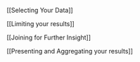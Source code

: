 [[Selecting Your Data]]

[[Limiting your results]]

[[Joining for Further Insight]]

[[Presenting and Aggregating your results]]